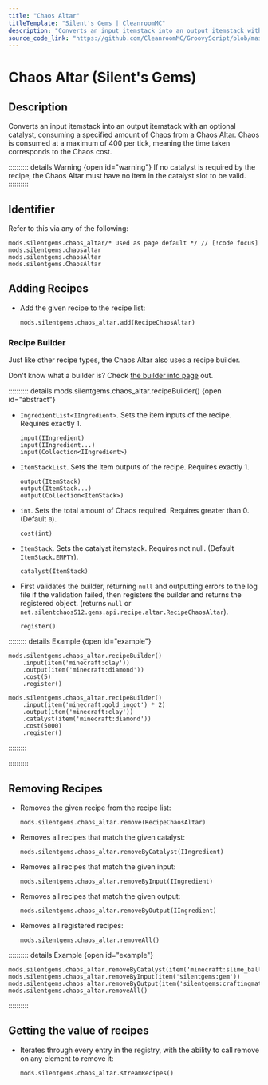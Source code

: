 ```yaml
---
title: "Chaos Altar"
titleTemplate: "Silent's Gems | CleanroomMC"
description: "Converts an input itemstack into an output itemstack with an optional catalyst, consuming a specified amount of Chaos from a Chaos Altar. Chaos is consumed at a maximum of 400 per tick, meaning the time taken corresponds to the Chaos cost."
source_code_link: "https://github.com/CleanroomMC/GroovyScript/blob/master/src/main/java/com/cleanroommc/groovyscript/compat/mods/silentsgems/ChaosAltar.java"
---
```


# Chaos Altar (Silent's Gems)

## Description

Converts an input itemstack into an output itemstack with an optional catalyst, consuming a specified amount of Chaos from a Chaos Altar. Chaos is consumed at a maximum of 400 per tick, meaning the time taken corresponds to the Chaos cost.

:::::::::: details Warning {open id="warning"}
If no catalyst is required by the recipe, the Chaos Altar must have no item in the catalyst slot to be valid.
::::::::::

## Identifier

Refer to this via any of the following:

```groovy:no-line-numbers {1}
mods.silentgems.chaos_altar/* Used as page default */ // [!code focus]
mods.silentgems.chaosaltar
mods.silentgems.chaosAltar
mods.silentgems.ChaosAltar
```


## Adding Recipes

- Add the given recipe to the recipe list:

    ```groovy:no-line-numbers
    mods.silentgems.chaos_altar.add(RecipeChaosAltar)
    ```


### Recipe Builder

Just like other recipe types, the Chaos Altar also uses a recipe builder.

Don't know what a builder is? Check [the builder info page](../../getting_started/builder.md) out.

:::::::::: details mods.silentgems.chaos_altar.recipeBuilder() {open id="abstract"}
- `IngredientList<IIngredient>`. Sets the item inputs of the recipe. Requires exactly 1.

    ```groovy:no-line-numbers
    input(IIngredient)
    input(IIngredient...)
    input(Collection<IIngredient>)
    ```

- `ItemStackList`. Sets the item outputs of the recipe. Requires exactly 1.

    ```groovy:no-line-numbers
    output(ItemStack)
    output(ItemStack...)
    output(Collection<ItemStack>)
    ```

- `int`. Sets the total amount of Chaos required. Requires greater than 0. (Default `0`).

    ```groovy:no-line-numbers
    cost(int)
    ```

- `ItemStack`. Sets the catalyst itemstack. Requires not null. (Default `ItemStack.EMPTY`).

    ```groovy:no-line-numbers
    catalyst(ItemStack)
    ```

- First validates the builder, returning `null` and outputting errors to the log file if the validation failed, then registers the builder and returns the registered object. (returns `null` or `net.silentchaos512.gems.api.recipe.altar.RecipeChaosAltar`).

    ```groovy:no-line-numbers
    register()
    ```

::::::::: details Example {open id="example"}
```groovy:no-line-numbers
mods.silentgems.chaos_altar.recipeBuilder()
    .input(item('minecraft:clay'))
    .output(item('minecraft:diamond'))
    .cost(5)
    .register()

mods.silentgems.chaos_altar.recipeBuilder()
    .input(item('minecraft:gold_ingot') * 2)
    .output(item('minecraft:clay'))
    .catalyst(item('minecraft:diamond'))
    .cost(5000)
    .register()
```

:::::::::

::::::::::

## Removing Recipes

- Removes the given recipe from the recipe list:

    ```groovy:no-line-numbers
    mods.silentgems.chaos_altar.remove(RecipeChaosAltar)
    ```

- Removes all recipes that match the given catalyst:

    ```groovy:no-line-numbers
    mods.silentgems.chaos_altar.removeByCatalyst(IIngredient)
    ```

- Removes all recipes that match the given input:

    ```groovy:no-line-numbers
    mods.silentgems.chaos_altar.removeByInput(IIngredient)
    ```

- Removes all recipes that match the given output:

    ```groovy:no-line-numbers
    mods.silentgems.chaos_altar.removeByOutput(IIngredient)
    ```

- Removes all registered recipes:

    ```groovy:no-line-numbers
    mods.silentgems.chaos_altar.removeAll()
    ```

:::::::::: details Example {open id="example"}
```groovy:no-line-numbers
mods.silentgems.chaos_altar.removeByCatalyst(item('minecraft:slime_ball'))
mods.silentgems.chaos_altar.removeByInput(item('silentgems:gem'))
mods.silentgems.chaos_altar.removeByOutput(item('silentgems:craftingmaterial'))
mods.silentgems.chaos_altar.removeAll()
```

::::::::::

## Getting the value of recipes

- Iterates through every entry in the registry, with the ability to call remove on any element to remove it:

    ```groovy:no-line-numbers
    mods.silentgems.chaos_altar.streamRecipes()
    ```
